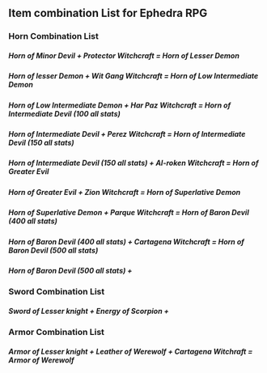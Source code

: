 ## Item combination List for Ephedra RPG

### Horn Combination List

##### Horn of Minor Devil + Protector Witchcraft = Horn of Lesser Demon
##### Horn of lesser Demon + Wit Gang Witchcraft = Horn of Low Intermediate Demon
##### Horn of Low Intermediate Demon + Har Paz Witchcraft = Horn of Intermediate Devil (100 all stats)
##### Horn of Intermediate Devil + Perez Witchcraft = Horn of Intermediate Devil (150 all stats)
##### Horn of Intermediate Devil (150 all stats) + Al-roken Witchcraft = Horn of Greater Evil
##### Horn of Greater Evil + Zion Witchcraft = Horn of Superlative Demon
##### Horn of Superlative Demon + Parque Witchcraft = Horn of Baron Devil (400 all stats)
##### Horn of Baron Devil (400 all stats) + Cartagena Witchcraft = Horn of Baron Devil (500 all stats)
##### Horn of Baron Devil (500 all stats) + <br />


### Sword Combination List

##### Sword of Lesser knight + Energy of Scorpion + 



### Armor Combination List
##### Armor of Lesser knight + Leather of Werewolf + Cartagena Witchraft = Armor of Werewolf
